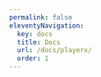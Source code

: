 ```yaml
---
permalink: false
eleventyNavigation:
  key: docs
  title: Docs
  url: /docs/playerx/
  order: 1
---
```

